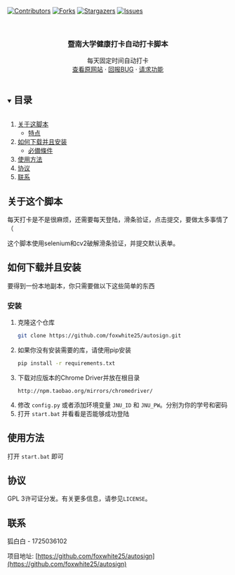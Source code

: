 [![Contributors][contributors-shield]][contributors-url]
[![Forks][forks-shield]][forks-url]
[![Stargazers][stars-shield]][stars-url]
[![Issues][issues-shield]][issues-url]



<!-- PROJECT LOGO -->
<br />
<p align="center">

  <h3 align="center">暨南大学健康打卡自动打卡脚本</h3>

  <p align="center">
    每天固定时间自动打卡
    <br />
    <a href="https://stuhealth.jnu.edu.cn/#/login">查看原网站</a>
    ·
    <a href="https://github.com/foxwhite25/autosign/issues">回报BUG</a>
    ·
    <a href="https://github.com/foxwhite25/autosign/issues">请求功能</a>
  </p>
</p>



<!-- 目录 -->
<details open="open">
  <summary><h2 style="display: inline-block">目录</h2></summary>
  <ol>
    <li>
      <a href="#关于这个脚本">关于这脚本</a>
      <ul>
        <li><a href="#特点">特点</a></li>
      </ul>
    </li>
    <li>
      <a href="#如何下载并且安装">如何下载并且安装</a>
      <ul>
        <li><a href="#必備條件">必備條件</a></li>
      </ul>
    </li>
    <li><a href="#使用方法">使用方法</a></li>
    <li><a href="#协议">协议</a></li>
    <li><a href="#联系">联系</a></li>
  </ol>
</details>



<!-- 关于这个脚本 -->
## 关于这个脚本
每天打卡是不是很麻烦，还需要每天登陆，滑条验证，点击提交，要做太多事情了（

这个脚本使用selenium和cv2破解滑条验证，并提交默认表单。



<!-- 如何安装 -->
## 如何下载并且安装

要得到一份本地副本，你只需要做以下这些简单的东西

### 安装

1. 克隆这个仓库
   ```sh
   git clone https://github.com/foxwhite25/autosign.git
   ```
2. 如果你没有安装需要的库，请使用pip安装
   ```sh
   pip install -r requirements.txt
   ```
3. 下载对应版本的Chrome Driver并放在根目录 
   ```
   http://npm.taobao.org/mirrors/chromedriver/
   ```
5. 修改 `config.py` 或者添加环境变量 `JNU_ID` 和 `JNU_PW`。分别为你的学号和密码
6. 打开 `start.bat` 并看看是否能够成功登陆

<!-- USAGE EXAMPLES -->
## 使用方法
打开 `start.bat` 即可

<!-- LICENSE -->
## 协议

GPL 3许可证分发。有关更多信息，请参见`LICENSE`。



<!-- CONTACT -->
## 联系

狐白白 - 1725036102 

项目地址: [https://github.com/foxwhite25/autosign](https://github.com/foxwhite25/autosign)


<!-- MARKDOWN LINKS & IMAGES -->
<!-- https://www.markdownguide.org/basic-syntax/#reference-style-links -->
[contributors-shield]: https://img.shields.io/github/contributors/foxwhite25/autosign.svg?style=for-the-badge
[contributors-url]: https://github.com/foxwhite25/autosign/graphs/contributors
[forks-shield]: https://img.shields.io/github/forks/foxwhite25/autosign.svg?style=for-the-badge
[forks-url]: https://github.com/foxwhite25/autosign/network/members
[stars-shield]: https://img.shields.io/github/stars/foxwhite25/autosign.svg?style=for-the-badge
[stars-url]: https://github.com/foxwhite25/autosign/stargazers
[issues-shield]: https://img.shields.io/github/issues/foxwhite25/autosign.svg?style=for-the-badge
[issues-url]: https://github.com/foxwhite25/autosign/issues
[license-shield]: https://img.shields.io/github/license/foxwhite25/autosign.svg?style=for-the-badge
[license-url]: https://github.com/foxwhite25/autosign/blob/master/LICENSE
[linkedin-shield]: https://img.shields.io/badge/-LinkedIn-black.svg?style=for-the-badge&logo=linkedin&colorB=555
[inkedin-url]: https://linkedin.com/in/foxwhite25